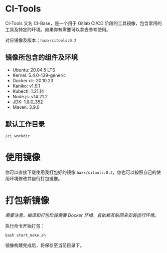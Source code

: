 # CI-Tools

CI-Tools 又名 CI-Base，是一个用于 Gitlab CI/CD 阶段的工具镜像，包含常用的工具及特定的环境。如果你有需要可以拿去参考使用。

对应镜像及版本：`hazx/citools:0.2`

## 镜像所包含的组件及环境

- Ubuntu: 20.04.5 LTS
- Kernel: 5.4.0-139-generic
- Docker cli: 20.10.23
- Kaniko: v1.9.1
- Kubectl: 1.21.14
- Node.js: v14.21.2
- JDK: 1.8.0_352
- Maven: 3.9.0

## 默认工作目录

```
/ci_workdir
```

# 使用镜像

你可以直接下载使用我打包好的镜像 `hazx/citools:0.2`，你也可以按照自己的使用环境修改并自行打包镜像。
 

# 打包新镜像

*需要注意，编译和打包阶段需要 Docker 环境，且依赖互联网来安装运行环境。*

执行命令开始打包：

```shell
bash start_make.sh
```

镜像构建完成后，将保存至当前目录下。